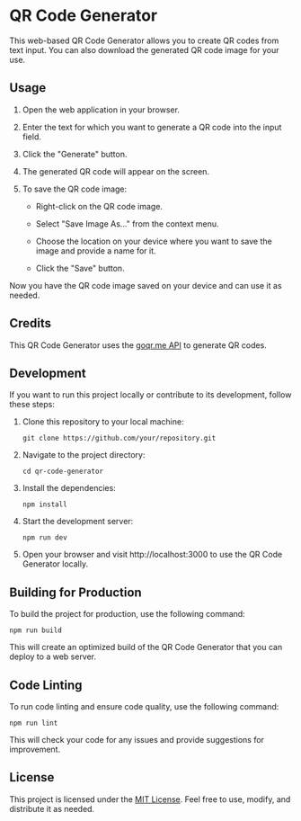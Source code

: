 # QR Code Generator

This web-based QR Code Generator allows you to create QR codes from text input. You can also download the generated QR code image for your use.

## Usage

1. Open the web application in your browser.

2. Enter the text for which you want to generate a QR code into the input field.

3. Click the "Generate" button.

4. The generated QR code will appear on the screen.

5. To save the QR code image:

   - Right-click on the QR code image.

   - Select "Save Image As..." from the context menu.

   - Choose the location on your device where you want to save the image and provide a name for it.

   - Click the "Save" button.

Now you have the QR code image saved on your device and can use it as needed.

## Credits

This QR Code Generator uses the [goqr.me API](https://goqr.me/api/) to generate QR codes.

## Development

If you want to run this project locally or contribute to its development, follow these steps:

1. Clone this repository to your local machine:

   ```shell
   git clone https://github.com/your/repository.git
   ```

2. Navigate to the project directory:

   ```shell
   cd qr-code-generator
   ```

3. Install the dependencies:

   ```shell
   npm install
   ```

4. Start the development server:

   ```shell
   npm run dev
   ```

5. Open your browser and visit http://localhost:3000 to use the QR Code Generator locally.

## Building for Production

To build the project for production, use the following command:

   ```shell
   npm run build
   ```

This will create an optimized build of the QR Code Generator that you can deploy to a web server.

## Code Linting

To run code linting and ensure code quality, use the following command:

   ```shell
   npm run lint
   ```

This will check your code for any issues and provide suggestions for improvement.

## License

This project is licensed under the [MIT License](https://github.com/theducksider/qr-generator/blob/main/LICENSE). Feel free to use, modify, and distribute it as needed.
